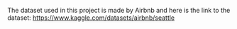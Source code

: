 The dataset used in this project is made by Airbnb and here is the link to the dataset: https://www.kaggle.com/datasets/airbnb/seattle
